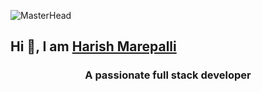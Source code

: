 ![MasterHead](https://camo.githubusercontent.com/f2caaa36dca1a4a7ecd1332d7f3a69c37238caaaedc530e2612cc28b0ed3cf5e/68747470733a2f2f7777772e76656e756578706c6f7265722e636f6d2e73672f75706c6f6164732f576f726b696e67253230696e25323070726f6772657373732e676966)
## Hi 👋, I am [Harish Marepalli](http://harishmarepalli.com)
<h3 align="center">A passionate full stack developer</h3>
